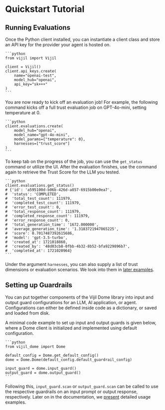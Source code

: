 # Quickstart Tutorial

## Running Evaluations

Once the Python client installed, you can instantiate a client class and store an API key for the
provider your agent is hosted on.

````{tab} Python
```python
from vijil import Vijil

client = Vijil()
client.api_keys.create(
    name="openai-test", 
    model_hub="openai", 
    api_key="sk+++"
)
```
````

You are now ready to kick off an evaluation job! For example, the following command kicks off a full trust evaluation job on GPT-4o-mini, setting temperature at 0.

````{tab} Python
```python
client.evaluations.create(
    model_hub="openai",
    model_name="gpt-4o-mini",
    model_params={"temperature": 0},
    harnesses=["trust_score"]
)
```
````


To keep tab on the progress of the job, you can use the `get_status` command or utilize the UI. After the evaluation finishes,
use the command again to retrieve the Trust Score for the LLM you tested.

````{tab} Python
```python
client.evaluations.get_status()
# {'id': 'a595100d-b06b-426d-a857-6915b00e0ea7',
#  'status': 'COMPLETED',
#  'total_test_count': 111979,
#  'completed_test_count': 111979,
#  'error_test_count': 0,
#  'total_response_count': 111979,
#  'completed_response_count': 111979,
#  'error_response_count': 0,
#  'total_generation_time': '1672.000000',
#  'average_generation_time': '1.3183721947865225',
#  'score': 0.7017487392615686,
#  'model': 'gpt-3.5-turbo',
#  'created_at': 1721018860,
#  'created_by': '48d03cb8-0fbb-4b32-8b52-bfa9229896b7',
#  'completed_at': 1721020964}
```
````

<!-- **Parameters**

- **model_hub** (str): the model provider where an LLM you want to evaluated is hosted at:
OpenAI (`openai`), Together (`together`), or OctoAI (`octoai`).

- **model_name** (str):   -->

Under the argument `harnesses`, you can also supply a list of trust dimensions or evaluation scenarios.
We look into them in [later examples](python-sdk/examples/evaluations.md).

## Setting up Guardrails

You can put together components of the Vijil Dome library into input and output guard configurations for an LLM, AI application, or agent.
Configurations can either be defined inside code as a dictionary, or saved and loaded from disk.

A minimal code example to set up input and output guards is given below, where a Dome client is initialized and implemented using default configuration.

````{tab} Python
```python
from vijil_dome import Dome

default_config = Dome.get_default_config()
dome = Dome.Dome(default_config.default_guardrail_config)

input_guard = dome.input_guard()
output_guard = dome.output_guard()
```
````

Following this, `input_guard.scan` or `output_guard.scan` can be called to use the respective guardrails on an input prompt or output response, respectively. Later on in the documentation, we [present](dome/tutorials/index.md) detailed usage examples.